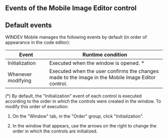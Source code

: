 
## Events of the Mobile Image Editor control
			

<a name="NOTE1"></a>
<a name="NOTE1_1"></a>


## Default events
<a name="default_events_ELTTEXTE000089"></a>
WINDEV Mobile manages the following events by default (in order of appearance in the code editor):


| Event | Runtime condition |
| --- | --- |
| Initialization | Executed when the window is opened. \* |
| Whenever modifying | Executed when the user confirms the changes made to the image in the Mobile Image Editor control. |


(\*) By default, the "Initialization" event of each control is executed according to the order in which the controls were created in the window. To modify this order of execution: 

1. On the "Window" tab, in the "Order" group, click "Initialization". 

2. In the window that appears, use the arrows on the right to change the order in which the controls are initialized.





